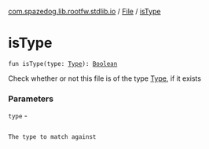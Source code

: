 [com.spazedog.lib.rootfw.stdlib.io](../index.md) / [File](index.md) / [isType](.)

# isType

`fun isType(type: `[`Type`](-type/index.md)`): `[`Boolean`](https://kotlinlang.org/api/latest/jvm/stdlib/kotlin/-boolean/index.html)

Check whether or not this file is of the type [Type](-type/index.md), if it exists

### Parameters

`type` -

```

```
    The type to match against
```

```

